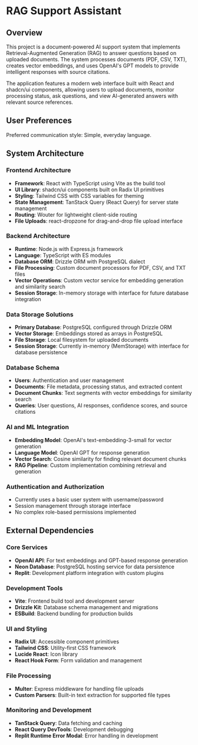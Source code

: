 # RAG Support Assistant

## Overview

This project is a document-powered AI support system that implements Retrieval-Augmented Generation (RAG) to answer questions based on uploaded documents. The system processes documents (PDF, CSV, TXT), creates vector embeddings, and uses OpenAI's GPT models to provide intelligent responses with source citations.

The application features a modern web interface built with React and shadcn/ui components, allowing users to upload documents, monitor processing status, ask questions, and view AI-generated answers with relevant source references.

## User Preferences

Preferred communication style: Simple, everyday language.

## System Architecture

### Frontend Architecture
- **Framework**: React with TypeScript using Vite as the build tool
- **UI Library**: shadcn/ui components built on Radix UI primitives
- **Styling**: Tailwind CSS with CSS variables for theming
- **State Management**: TanStack Query (React Query) for server state management
- **Routing**: Wouter for lightweight client-side routing
- **File Uploads**: react-dropzone for drag-and-drop file upload interface

### Backend Architecture
- **Runtime**: Node.js with Express.js framework
- **Language**: TypeScript with ES modules
- **Database ORM**: Drizzle ORM with PostgreSQL dialect
- **File Processing**: Custom document processors for PDF, CSV, and TXT files
- **Vector Operations**: Custom vector service for embedding generation and similarity search
- **Session Storage**: In-memory storage with interface for future database integration

### Data Storage Solutions
- **Primary Database**: PostgreSQL configured through Drizzle ORM
- **Vector Storage**: Embeddings stored as arrays in PostgreSQL
- **File Storage**: Local filesystem for uploaded documents
- **Session Storage**: Currently in-memory (MemStorage) with interface for database persistence

### Database Schema
- **Users**: Authentication and user management
- **Documents**: File metadata, processing status, and extracted content
- **Document Chunks**: Text segments with vector embeddings for similarity search
- **Queries**: User questions, AI responses, confidence scores, and source citations

### AI and ML Integration
- **Embedding Model**: OpenAI's text-embedding-3-small for vector generation
- **Language Model**: OpenAI GPT for response generation
- **Vector Search**: Cosine similarity for finding relevant document chunks
- **RAG Pipeline**: Custom implementation combining retrieval and generation

### Authentication and Authorization
- Currently uses a basic user system with username/password
- Session management through storage interface
- No complex role-based permissions implemented

## External Dependencies

### Core Services
- **OpenAI API**: For text embeddings and GPT-based response generation
- **Neon Database**: PostgreSQL hosting service for data persistence
- **Replit**: Development platform integration with custom plugins

### Development Tools
- **Vite**: Frontend build tool and development server
- **Drizzle Kit**: Database schema management and migrations
- **ESBuild**: Backend bundling for production builds

### UI and Styling
- **Radix UI**: Accessible component primitives
- **Tailwind CSS**: Utility-first CSS framework
- **Lucide React**: Icon library
- **React Hook Form**: Form validation and management

### File Processing
- **Multer**: Express middleware for handling file uploads
- **Custom Parsers**: Built-in text extraction for supported file types

### Monitoring and Development
- **TanStack Query**: Data fetching and caching
- **React Query DevTools**: Development debugging
- **Replit Runtime Error Modal**: Error handling in development